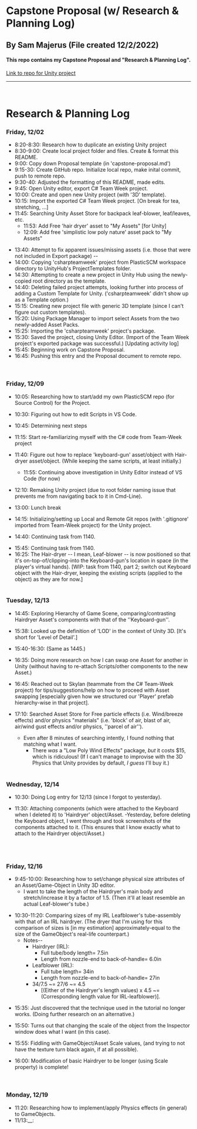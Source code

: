 # Capstone Proposal   (w/ Research & Planning Log) 

## By Sam Majerus  (File created 12/2/2022)

#### This repo contains my Capstone Proposal and "Research & Planning Log".   

[Link to repo for Unity project](https://github.com/SaMajerus/Leaf-blower-Sim.git) 
<hr/>
<br>


# Research & Planning Log
### Friday, 12/02
* 8:20-8:30:  Research how to duplicate an existing Unity project
* 8:30-9:00:  Create local project folder and files.  Create & format this README. 
* 9:00:  Copy down Proposal template (in 'capstone-proposal.md') 
* 9:15-30:  Create GitHub repo.  Initialize local repo, make inital commit, push to remote repo. 
* 9:30-40:  Adjusted the formatting of this README, made edits. 
* 9:45:  Open Unity editor, export C# Team Week project. 
* 10:00:  Create and open new Unity project (with '3D' template).  
* 10:15:  Import the exported C# Team Week project.   [On break for tea, stretching, ...]
* 11:45:  Searching Unity Asset Store for backpack leaf-blower, leaf/leaves, etc. 
  * 11:53:  Add Free 'hair dryer' asset to "My Assets" [for Unity] 
  * 12:09:  Add free 'simplistic low poly nature' asset pack to "My Assets" 

<!-- * [12:30-13:10:  Added links to job postings I saved yesterday to my Job Tracker, for further evaluation later.]   -->

* 13:40:  Attempt to fix apparent issues/missing assets (i.e. those that were not included in Export package) --
* 14:00:  Copying 'csharpteamweek' project from PlasticSCM workspace directory to UnityHub's ProjectTemplates folder. 
* 14:30:  Attempting to create a new project in Unity Hub using the newly-copied root directory as the template. 
* 14:40:  Deleting failed project attempts,  looking further into process of adding a Custom Template for Unity.   ('csharpteamweek' didn't show up as a Template option.)
* 15:15:  Creating new project file with generic 3D template (since I can't figure out custom templates).  
* 15:20:  Using Package Manager to import select Assets from the two newly-added Asset Packs.  
* 15:25:  Importing the 'csharpteamweek' project's package.  
* 15:30:  Saved the project, closing Unity Editor. (Import of the Team Week project's exported package was successful.)   [Updating activity log] 
* 15:45:  Beginning work on Capstone Proposal. 
* 16:45:  Pushing this entry and the Proposal document to remote repo.  
<br><br>



### Friday, 12/09
* 10:05:  Researching how to start/add my own PlasticSCM repo (for Source Control) for the Project. 
<!-- * 10:30:  Researching how to change the gameplay environment without accidentally interfering with the player's current HUD and Menu scenes.  -->
* 10:30:  Figuring out how to edit Scripts in VS Code. 
* 10:45:  Determining next steps
* 11:15:  Start re-familiarizing myself with the C# code from Team-Week project 
* 11:40:  Figure out how to replace 'keyboard-gun' asset/object with Hair-dryer asset/object.  (While keeping the same scripts, at least initially.)
  * 11:55:  Continuing above investigation in Unity Editor instead of VS Code (for now) 
* 12:10:  Remaking Unity project (due to root folder naming issue that prevents me from navigating back to it in Cmd-Line).
* 13:00:  Lunch break

* 14:15:  Initializing/setting up Local and Remote Git repos (with '.gitignore' imported from Team-Week project) for the Unity project. 
* 14:40:  Continuing task from 1140. 
<!-- * 15:15:  Slight detour to finish -- and submit -- first of two job applications. -->
* 15:45:  Continuing task from 1140. 
* 16:25:  The Hair-dryer -- I mean, Leaf-blower -- is now positioned so that it's on-top-of/clipping-into the Keyboard-gun's location in space (in the player's virtual hands).    [WIP:   task from 1140, part 2; switch out Keyboard object with the Hair-dryer, keeping the existing scripts (applied to the object) as they are for now.]
<br><br>



### Tuesday, 12/13 
* 14:45:  Exploring Hierarchy of Game Scene, comparing/contrasting Hairdryer Asset's components with that of the ''Keyboard-gun''.   
* 15:38:  Looked up the definition of 'LOD' in the context of Unity 3D. [It's short for 'Level of Detail'.]   
* 15:40-16:30:  (Same as 1445.) 

* 16:35:  Doing more research on how I can swap one Asset for another in Unity (without having to re-attach Scripts/other components to the new Asset.) 
* 16:45:  Reached out to Skylan  (teammate from the C# Team-Week project)  for tips/suggestions/help on how to proceed with Asset swapping  [especially given how we structured our 'Player' prefab hierarchy-wise in that project].  
* 17:10:  Searched Asset Store for Free particle effects (i.e. Wind/breeze effects) and/or physics "materials" (i.e. 'block' of air, blast of air, air/wind gust effects and/or physics, ''parcel of air'').  
  - Even after 8 minutes of searching intently, I found nothing that matching what I want. 
    * There <em>was</em> a "Low Poly Wind Effects" package, <em>but</em> it costs $15, which is ridiculous!    (If I can't manage to improvise with the 3D Physics that Unity provides by default, <em>I guess</em> I'll buy it.) 
<br><br>



### Wednesday, 12/14 
* 10:30:  Doing Log entry for 12/13 (since I forgot to yesterday). 
<!-- * 11:10:  Formatting edits in this document.  -->
* 11:30:  Attaching components (which were attached to the Keyboard when I deleted it) to 'Hairdryer' object/Asset. 
  -Yesterday, before deleting the Keyboard object, I went through and took screenshots of the components attached to it. (This ensures that I know exactly what to attach to the Hairdryer object/Asset.)  
<!-- * 11:55:  (Went to Lunch.) -->
<br><br>



### Friday, 12/16
* 9:45-10:00:   Researching how to set/change physical size attributes of an Asset/Game-Object in Unity 3D editor. 
  - I want to take the length of the Hairdryer's main body and stretch/increase it by a factor of 1.5.  (Then it'll at least resemble an actual Leaf-blower's tube.)  
<!-- * 10:15-30:   Following along with tutorial I found.  (Link: https://www.youtube.com/watch?v=XZnmMGz_VyU)  -->
* 10:30-11:20:   Comparing sizes of my IRL Leafblower's tube-assembly with that of an IRL hairdryer.  (The dryer that I'm using for this comparison of sizes is [in my estimation] approximately-equal to the size of the GameObject's real-life counterpart.)  
  - Notes--  
    * Hairdryer (IRL): 
      - Full tube/body length=  7.5in 
      - Length from nozzle-end to back-of-handle=  6.0in 
      <!-- - Nozzle diameter=  2.25in.  (4.5in-long taper down from (the widest-point's) 3.75in diameter.)  -->
    * Leafblower (IRL): 
      - Full tube length=  34in 
      - Length from nozzle-end to back-of-handle=  27in 
      <!-- - Nozzle diameter=  2.75in.  (2.75in-long taper down from 3.75in (tube-) diameter.)  -->
    * 34/7.5 ~= 27/6 ~= 4.5   
      - [(Either of the Hairdryer's length values) x 4.5  ~=  (Corresponding length value for IRL-leafblower)].

<!-- * 15:05:   Continuing to follow along with tutorial  (taking into account the measurements noted above).   -->
* 15:35:   Just discovered that the technique used in the tutorial no longer works.   (Doing further research on an alternative.)

* 15:50:   Turns out that changing the scale of the object from the Inspector window does what I want (in this case). 
* 15:55:   Fiddling with GameObject/Asset Scale values, (and trying to not have the texture turn black again, if at all possible).  

* 16:00:   Modification of basic Hairdryer to be longer (using Scale property) is complete!  
<br><br>



### Monday, 12/19
* 11:20:  Researching how to implement/apply Physics effects (in general) to GameObjects. 
* 11/13:__:   











<!-- [Example entry]
* 1:20: implement react-spring library in sample project 
-->








<!--
<br><br>




## License
Email me at ladolego@gmail.com for questions, ideas, concerns, or even any issues that you run into. !--You may also clone or Fork the content in this Repo to fiddle around with it, if you like.--

Licensed through MIT. Copyright (c) 12/2/2022, Samuel Majerus. --> 